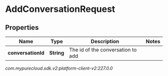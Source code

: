 # AddConversationRequest


## Properties

| Name | Type | Description | Notes |
| ------------ | ------------- | ------------- | ------------- |
| **conversationId** | **String** | The id of the conversation to add |  |




_com.mypurecloud.sdk.v2:platform-client-v2:227.0.0_
